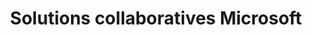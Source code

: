 ---
title: Solutions collaboratives Microsoft
slug: microsoft-collaborative-solutions
excertp: Tout sur les solutions collaboratives Microsoft
sections: Premiers pas avec Exchange, Configuration Exchange sur ordinateur, Configuration Exchange sur smartphone, Migration d'un compte Exchange, Fonctionnalités des comptes Exchange, Utilisation d'Outlook Web Application (OWA), Diagnostic Exchange, Office, Sharepoint
order: 07
---